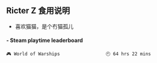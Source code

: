 ## Ricter Z 食用说明
- 喜欢猫猫，是个冇猫孤儿

<!-- steam-box start -->
#### - Steam playtime leaderboard
```text
🎮 World of Warships                 🕘 64 hrs 22 mins
```
<!-- Powered by https://github.com/YouEclipse/steam-box . -->
<!-- steam-box end -->
